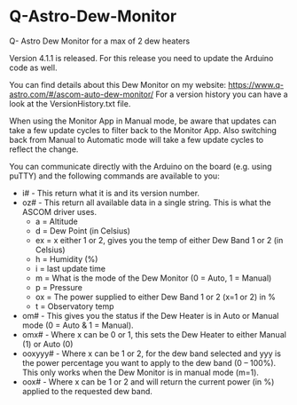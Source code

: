 # Q-Astro-Dew-Monitor
Q- Astro Dew Monitor for a max of 2 dew heaters

Version 4.1.1 is released. For this release you need to update the Arduino code as well.

You can find details about this Dew Monitor on my website: https://www.q-astro.com/#/ascom-auto-dew-monitor/
For a version history you can have a look at the VersionHistory.txt file.

When using the Monitor App in Manual mode, be aware that updates can take a few update cycles to filter back to the Monitor App.
Also switching back from Manual to Automatic mode will take a few update cycles to reflect the change.

You can communicate directly with the Arduino on the board (e.g. using puTTY) and the following commands are available to you:
* i# - This return what it is and its version number.
* oz# - This return all available data in a single string. This is what the ASCOM driver uses.
    - a = Altitude
    -	d = Dew Point (in Celsius)
    -	ex = x either 1 or 2, gives you the temp of either Dew Band 1 or 2 (in Celsius)
    -	h = Humidity (%)
    -	i = last update time
    -	m = What is the mode of the Dew Monitor (0 = Auto, 1 = Manual)
    -	p = Pressure
    -	ox = The power supplied to either Dew Band 1 or 2 (x=1 or 2) in %
    -	t = Observatory temp
*	om# - This gives you the status if the Dew Heater is in Auto or Manual mode (0 = Auto & 1 = Manual).
*	omx# - Where x can be 0 or 1, this sets the Dew Heater to either Manual (1) or Auto (0)
*	ooxyyy# - Where x can be 1 or 2, for the dew band selected and yyy is the power percentage you want to apply to the dew band (0 – 100%). This only works when the Dew Monitor is in manual mode (m=1).
*	oox# - Where x can be 1 or 2 and will return the current power (in %) applied to the requested dew band.

